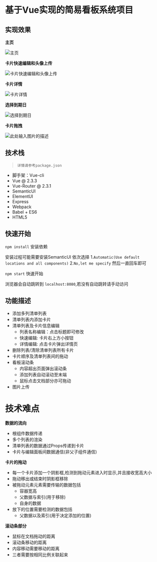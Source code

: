 ﻿# 基于Vue实现的简易看板系统项目

## 实现效果

**主页**

![主页][1]

**卡片快速编辑和头像上传**

![卡片快速编辑和头像上传][2]

**卡片详情**

![卡片详情][3]

**选择到期日**

![选择到期日][4]

**卡片拖拽**

![此处输入图片的描述][5]


## 技术栈

> `详情请参考package.json`

- 脚手架：Vue-cli
- Vue @ 2.3.3
- Vue-Router @ 2.3.1
- SemanticUI
- ElementUI
- Express
- Webpack
- Babel + ES6
- HTML5

## 快速开始

`npm install` 安装依赖

安装过程可能需要安装SemanticUI 依次选择
1.`Automatic(Use default locations and all components)`
2.`No,let me specify` 然后一直回车即可

`npm start` 快速开始 

浏览器会自动跳转到 `localhost:8080`,若没有自动跳转请手动访问

## 功能描述
- 添加多列清单列表
- 清单列表内添加卡片
- 清单列表及卡片信息编辑
    - 列表名称编辑：点击标题即可修改
    - 快速编辑: 卡片右上方小按钮
    - 详情编辑: 点击卡片弹出详情页
- 删除列表/清除清单列表所有卡片
- 卡片顺序及清单列表间的拖动
- 看板滚动条
    - 内容超出页面弹出滚动条
    - 添加列表自动滚动至末端
    - 鼠标点击文档部分亦可拖动
- 图片上传

# 技术难点

**数据的流向**

 - 根组件数据传递
 - 多个列表的渲染
 - 清单列表的数据通过Props传递到卡片
 - 卡片与编辑面板间数据通信(非父子组件通信)

   
**卡片的拖动**

- 每一个卡片添加一个阴影框,检测到拖动元素进入时显示,并且接收宽高大小
- 拖动移出或结束时阴影框移除
- 被拖动元素元素需要传输的数据包括
   - 容器宽高
   - 父数据与索引(用于移除)
   - 自身的数据
- 放下的位置需要检测的数据包括
   - 父数据以及索引(用于决定添加的位置)

**滚动条部分**

 - 鼠标在文档拖动的距离
 - 滚动条移动的距离
 - 内容移动需要移动的距离
 - 三者需要按相同比例关联起来


  [1]: http://storage1.imgchr.com/AYrY8.png
  [2]: http://storage1.imgchr.com/AYDFf.png
  [3]: http://storage1.imgchr.com/AYwwt.png
  [4]: http://storage1.imgchr.com/AY0TP.png
  [5]: http://storage1.imgchr.com/AYdeI.png
